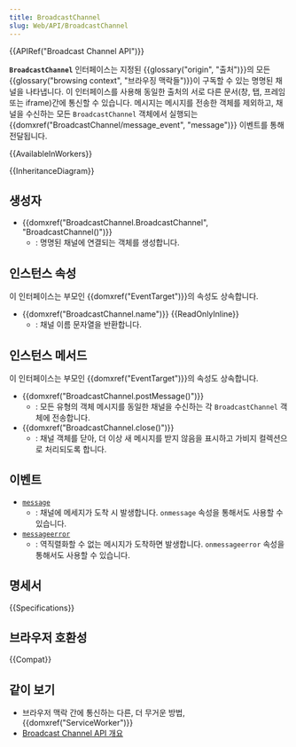 ```yaml
---
title: BroadcastChannel
slug: Web/API/BroadcastChannel
---
```


{{APIRef("Broadcast Channel API")}}

**`BroadcastChannel`** 인터페이스는 지정된 {{glossary("origin", "출처")}}의 모든 {{glossary("browsing context", "브라우징 맥락들")}}이 구독할 수 있는 명명된 채널을 나타냅니다. 이 인터페이스를 사용해 동일한 출처의 서로 다른 문서(창, 탭, 프레임 또는 iframe)간에 통신할 수 있습니다. 메시지는 메시지를 전송한 객체를 제외하고, 채널을 수신하는 모든 `BroadcastChannel` 객체에서 실행되는 {{domxref("BroadcastChannel/message_event", "message")}} 이벤트를 통해 전달됩니다.

{{AvailableInWorkers}}

{{InheritanceDiagram}}

## 생성자

- {{domxref("BroadcastChannel.BroadcastChannel", "BroadcastChannel()")}}
  - : 명명된 채널에 연결되는 객체를 생성합니다.

## 인스턴스 속성

이 인터페이스는 부모인 {{domxref("EventTarget")}}의 속성도 상속합니다.

- {{domxref("BroadcastChannel.name")}} {{ReadOnlyInline}}
  - : 채널 이름 문자열을 반환합니다.

## 인스턴스 메서드

이 인터페이스는 부모인 {{domxref("EventTarget")}}의 속성도 상속합니다.

- {{domxref("BroadcastChannel.postMessage()")}}
  - : 모든 유형의 객체 메시지를 동일한 채널을 수신하는 각 `BroadcastChannel` 객체에 전송합니다.
- {{domxref("BroadcastChannel.close()")}}
  - : 채널 객체를 닫아, 더 이상 새 메시지를 받지 않음을 표시하고 가비지 컬렉션으로 처리되도록 합니다.

## 이벤트

- [`message`](/ko/docs/Web/API/BroadcastChannel/message_event)
  - : 채널에 메세지가 도착 시 발생합니다. `onmessage` 속성을 통해서도 사용할 수 있습니다.
- [`messageerror`](/ko/docs/Web/API/BroadcastChannel/messageerror_event)
  - : 역직렬화할 수 없는 메시지가 도착하면 발생합니다. `onmessageerror` 속성을 통해서도 사용할 수 있습니다.

## 명세서

{{Specifications}}

## 브라우저 호환성

{{Compat}}

## 같이 보기

- 브라우저 맥락 간에 통신하는 다른, 더 무거운 방법, {{domxref("ServiceWorker")}}
- [Broadcast Channel API 개요](/ko/docs/Web/API/Broadcast_Channel_API)
